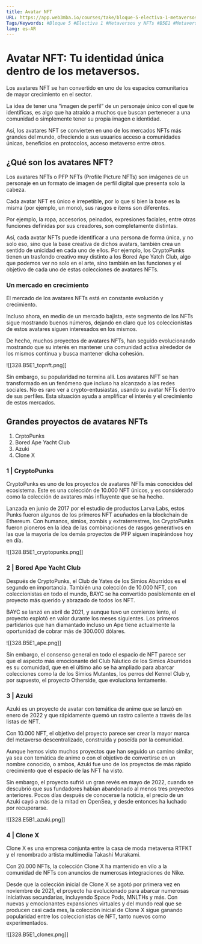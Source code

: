 ```yaml
---
title: Avatar NFT
URL: https://app.web3mba.io/courses/take/bloque-5-electiva-1-metaversos-y-nfts/texts/39530007-el1-06-avatar-nft
Tags/Keywords: #Bloque 5 #Electiva 1 #Metaversos y NFTs #B5E1 #Metaversos #NFTs # Avatar NFT
lang: es-AR
---
```

# Avatar NFT: Tu identidad única dentro de los metaversos.
Los avatares NFT se han convertido en uno de los espacios comunitarios de mayor crecimiento en el sector. 

La idea de tener una “imagen de perfil” de un personaje único con el que te identificas, es algo que ha atraído a muchos que buscan pertenecer a una comunidad o simplemente tener su propia imagen e identidad.  

Así, los avatares NFT se convierten en uno de los mercados NFTs más grandes del mundo, ofreciendo a sus usuarios acceso a comunidades únicas, beneficios en protocolos, acceso metaverso entre otros. 

## ¿Qué son los avatares NFT?
Los avatares NFTs o PFP NFTs (Profile Picture NFTs) son imágenes de un personaje en un formato de imagen de perfil digital que presenta solo la cabeza.

Cada avatar NFT es único e irrepetible, por lo que si bien la base es la misma (por ejemplo, un mono), sus rasgos e ítems son diferentes.

Por ejemplo, la ropa, accesorios, peinados, expresiones faciales, entre otras funciones definidas por sus creadores, son completamente distintas.

Así, cada avatar NFTs puede identificar a una persona de forma única, y no solo eso, sino que la base creativa de dichos avatars, también crea un sentido de unicidad en cada uno de ellos. Por ejemplo, los CryptoPunks tienen un trasfondo creativo muy distinto a los Bored Ape Yatch Club, algo que podemos ver no solo en el arte, sino también en las funciones y el objetivo de cada uno de estas colecciones de avatares NFTs. 

### Un mercado en crecimiento
El mercado de los avatares NFTs está en constante evolución y crecimiento. 

Incluso ahora, en medio de un mercado bajista, este segmento de los NFTs sigue mostrando buenos números, dejando en claro que los coleccionistas de estos avatares siguen interesados en los mismos.

De hecho, muchos proyectos de avatares NFTs, han seguido evolucionando mostrando que su interés en mantener una comunidad activa alrededor de los mismos continua y busca mantener dicha cohesión. 

![[328.B5E1_topnft.png]]

Sin embargo, su popularidad no termina allí. Los avatares NFT se han transformado en un fenómeno que incluso ha alcanzado a las redes sociales. No es raro ver a crypto-entusiastas, usando su avatar NFTs dentro de sus perfiles. Esta situación ayuda a amplificar el interés y el crecimiento de estos mercados. 

## Grandes proyectos de avatares NFTs
1. CrptoPunks
2. Bored Ape Yacht Club
3. Azuki
4. Clone X

### 1 | CryptoPunks
CryptoPunks es uno de los proyectos de avatares NFTs más conocidos del ecosistema. Este es una colección de 10.000 NFT únicos, y es considerado como la colección de avatares más influyente que se ha hecho.

Lanzada en junio de 2017 por el estudio de productos Larva Labs, estos Punks fueron algunos de los primeros NFT acuñados en la blockchain de Ethereum. Con humanos, simios, zombis y extraterrestres, los CryptoPunks fueron pioneros en la idea de las combinaciones de rasgos generativos en las que la mayoría de los demás proyectos de PFP siguen inspirándose hoy en día.

![[328.B5E1_cryptopunks.png]]

### 2 | Bored Ape Yacht Club
Después de CryptoPunks, el Club de Yates de los Simios Aburridos es el segundo en importancia. También una colección de 10.000 NFT, con coleccionistas en todo el mundo, BAYC se ha convertido posiblemente en el proyecto más querido y abrazado de todos los NFT.

BAYC se lanzó en abril de 2021, y aunque tuvo un comienzo lento, el proyecto explotó en valor durante los meses siguientes. Los primeros partidarios que han diamantado incluso un Ape tiene actualmente la oportunidad de cobrar más de 300.000 dólares. 

![[328.B5E1_ape.png]]

Sin embargo, el consenso general en todo el espacio de NFT parece ser que el aspecto más emocionante del Club Náutico de los Simios Aburridos es su comunidad, que en el último año se ha ampliado para abarcar colecciones como la de los Simios Mutantes, los perros del Kennel Club y, por supuesto, el proyecto Otherside, que evoluciona lentamente. 

### 3 | Azuki
Azuki es un proyecto de avatar con temática de anime que se lanzó en enero de 2022 y que rápidamente quemó un rastro caliente a través de las listas de NFT.

Con 10.000 NFT, el objetivo del proyecto parece ser crear la mayor marca del metaverso descentralizado, construida y poseída por la comunidad. 

Aunque hemos visto muchos proyectos que han seguido un camino similar, ya sea con temática de anime o con el objetivo de convertirse en un nombre conocido, o ambos, Azuki fue uno de los proyectos de más rápido crecimiento que el espacio de las NFT ha visto.

Sin embargo, el proyecto sufrió un gran revés en mayo de 2022, cuando se descubrió que sus fundadores habían abandonado al menos tres proyectos anteriores. Pocos días después de conocerse la noticia, el precio de un Azuki cayó a más de la mitad en OpenSea, y desde entonces ha luchado por recuperarse.

![[328.E5B1_azuki.png]]

### 4 | Clone X
Clone X es una empresa conjunta entre la casa de moda metaversa RTFKT y el renombrado artista multimedia Takashi Murakami.

Con 20.000 NFTs, la colección Clone X ha mantenido en vilo a la comunidad de NFTs con anuncios de numerosas integraciones de Nike.

Desde que la colección inicial de Clone X se agotó por primera vez en noviembre de 2021, el proyecto ha evolucionado para abarcar numerosas iniciativas secundarias, incluyendo Space Pods, MNLTHs y más. Con nuevas y emocionantes expansiones virtuales y del mundo real que se producen casi cada mes, la colección inicial de Clone X sigue ganando popularidad entre los coleccionistas de NFT, tanto nuevos como experimentados.

![[328.B5E1_clonex.png]]